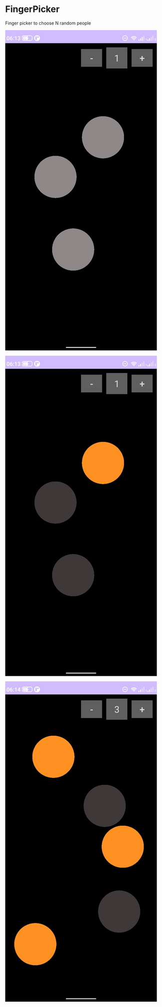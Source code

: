 # FingerPicker

Finger picker to choose N random people

![Image alt](https://github.com/Zakis0/FingerPicker/blob/main/Images/Select%201%20of%203.jpeg)

![Image alt](https://github.com/Zakis0/FingerPicker/blob/main/Images/Selected%201%20of%203.jpeg.jpeg)

![Image alt](https://github.com/Zakis0/FingerPicker/blob/main/Images/Selected%203%20of%205.jpeg.jpeg)
